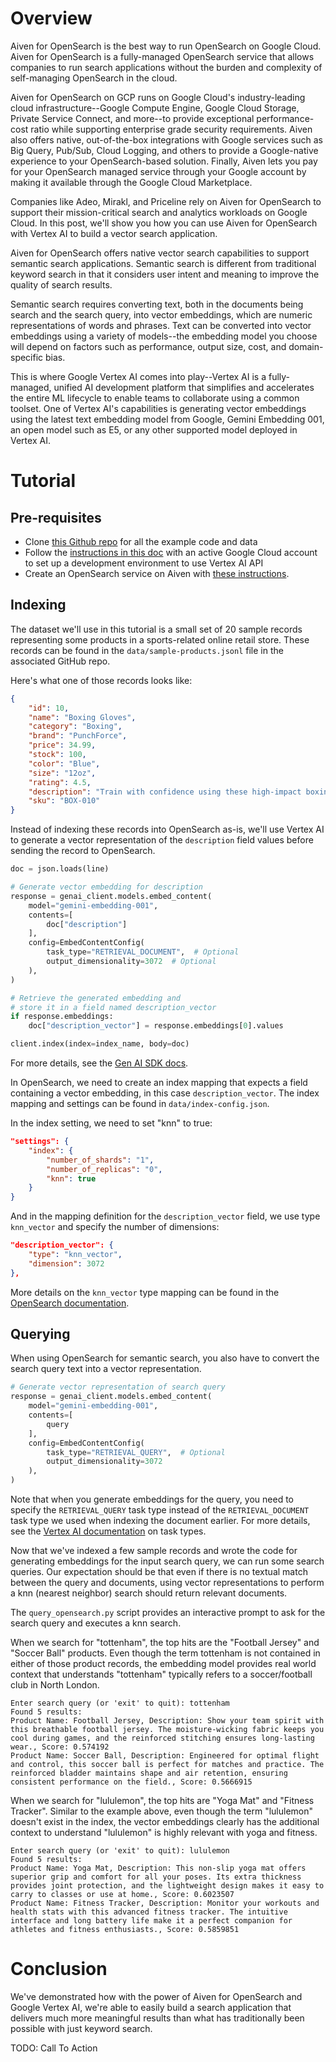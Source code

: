 # Overview

Aiven for OpenSearch is the best way to run OpenSearch on Google Cloud. Aiven for OpenSearch is a fully-managed OpenSearch service that allows companies to run search applications without the burden and complexity of self-managing OpenSearch in the cloud.

Aiven for OpenSearch on GCP runs on Google Cloud's industry-leading cloud infrastructure--Google Compute Engine, Google Cloud Storage, Private Service Connect, and more--to provide exceptional performance-cost ratio while supporting enterprise grade security requirements. Aiven also offers native, out-of-the-box integrations with Google services such as Big Query, Pub/Sub, Cloud Logging, and others to provide a Google-native experience to your OpenSearch-based solution. Finally, Aiven lets you pay for your OpenSearch managed service through your Google account by making it available through the Google Cloud Marketplace. 

Companies like Adeo, Mirakl, and Priceline rely on Aiven for OpenSearch to support their mission-critical search and analytics workloads on Google Cloud. In this post, we'll show you how you can use Aiven for OpenSearch with Vertex AI to build a vector search application. 

Aiven for OpenSearch offers native vector search capabilities to support semantic search applications. Semantic search is different from traditional keyword search in that it considers user intent and meaning to improve the quality of search results. 

Semantic search requires converting text, both in the documents being search and the search query, into vector embeddings, which are numeric representations of words and phrases. Text can be converted into vector embeddings using a variety of models--the embedding model you choose will depend on factors such as performance, output size, cost, and domain-specific bias.

This is where Google Vertex AI comes into play--Vertex AI is a fully-managed, unified AI development platform that simplifies and accelerates the entire ML lifecycle to enable teams to collaborate using a common toolset. One of Vertex AI's capabilities is generating vector embeddings using the latest text embedding model from Google, Gemini Embedding 001, an open model such as E5, or any other supported model deployed in Vertex AI.

# Tutorial

## Pre-requisites

* Clone [this Github repo](https://github.com/peterskim12/opensearch-gcp-vertexai) for all the example code and data
* Follow the [instructions in this doc](https://cloud.google.com/vertex-ai/generative-ai/docs/start/api-keys?usertype=expressmode) with an active Google Cloud account to set up a development environment to use Vertex AI API
* Create an OpenSearch service on Aiven with [these instructions](https://aiven.io/docs/products/opensearch/get-started). 

## Indexing

The dataset we'll use in this tutorial is a small set of 20 sample records representing some products in a sports-related online retail store. These records can be found in the `data/sample-products.jsonl` file in the associated GitHub repo.

Here's what one of those records looks like:

```json
{
	"id": 10,
	"name": "Boxing Gloves",
	"category": "Boxing",
	"brand": "PunchForce",
	"price": 34.99,
	"stock": 100,
	"color": "Blue",
	"size": "12oz",
	"rating": 4.5,
	"description": "Train with confidence using these high-impact boxing gloves. The multi-layer padding absorbs shocks, and the secure wrist strap provides stability during intense workouts.",
	"sku": "BOX-010"
}
```

Instead of indexing these records into OpenSearch as-is, we'll use Vertex AI to generate a vector representation of the `description` field values before sending the record to OpenSearch. 

```python
doc = json.loads(line)

# Generate vector embedding for description
response = genai_client.models.embed_content(
	model="gemini-embedding-001",
	contents=[
		doc["description"]
	],
	config=EmbedContentConfig(
		task_type="RETRIEVAL_DOCUMENT",  # Optional
		output_dimensionality=3072  # Optional
	),
)

# Retrieve the generated embedding and 
# store it in a field named description_vector
if response.embeddings:
	doc["description_vector"] = response.embeddings[0].values

client.index(index=index_name, body=doc)
```

For more details, see the [Gen AI SDK docs](https://googleapis.github.io/python-genai/genai.html#genai.models.Models.embed_content). 

In OpenSearch, we need to create an index mapping that expects a field containing a vector embedding, in this case `description_vector`. The index mapping and settings can be found in `data/index-config.json`.

In the index setting, we need to set "knn" to true:

```json
"settings": {
	"index": {
		"number_of_shards": "1",
		"number_of_replicas": "0",
		"knn": true
	}
}
```

And in the mapping definition for the `description_vector` field, we use type `knn_vector` and specify the number of dimensions:

```json
"description_vector": {
	"type": "knn_vector",
	"dimension": 3072
},
```

More details on the `knn_vector` type mapping can be found in the [OpenSearch documentation](https://docs.opensearch.org/latest/field-types/supported-field-types/knn-vector/). 

## Querying

When using OpenSearch for semantic search, you also have to convert the search query text into a vector representation. 

```python
# Generate vector representation of search query
response = genai_client.models.embed_content(
	model="gemini-embedding-001",
	contents=[
		query
	],
	config=EmbedContentConfig(
		task_type="RETRIEVAL_QUERY",  # Optional
		output_dimensionality=3072
	),
)
```

Note that when you generate embeddings for the query, you need to specify the `RETRIEVAL_QUERY` task type instead of the `RETRIEVAL_DOCUMENT` task type we used when indexing the document earlier. For more details, see the [Vertex AI documentation](https://cloud.google.com/vertex-ai/generative-ai/docs/embeddings/task-types#retrieve_information_from_texts) on task types.

Now that we've indexed a few sample records and wrote the code for generating embeddings for the input search query, we can run some search queries. Our expectation should be that even if there is no textual match between the query and documents, using vector representations to perform a knn (nearest neighbor) search should return relevant documents.

The `query_opensearch.py` script provides an interactive prompt to ask for the search query and executes a knn search. 

When we search for "tottenham", the top hits are the "Football Jersey" and "Soccer Ball" products. Even though the term tottenham is not contained in either of those product records, the embedding model provides real world context that understands "tottenham" typically refers to a soccer/football club in North London. 

```
Enter search query (or 'exit' to quit): tottenham
Found 5 results:
Product Name: Football Jersey, Description: Show your team spirit with this breathable football jersey. The moisture-wicking fabric keeps you cool during games, and the reinforced stitching ensures long-lasting wear., Score: 0.574192
Product Name: Soccer Ball, Description: Engineered for optimal flight and control, this soccer ball is perfect for matches and practice. The reinforced bladder maintains shape and air retention, ensuring consistent performance on the field., Score: 0.5666915
```

When we search for "lululemon", the top hits are "Yoga Mat" and "Fitness Tracker". Similar to the example above, even though the term "lululemon" doesn't exist in the index, the vector embeddings clearly has the additional context to understand "lululemon" is highly relevant with yoga and fitness.

```
Enter search query (or 'exit' to quit): lululemon
Found 5 results:
Product Name: Yoga Mat, Description: This non-slip yoga mat offers superior grip and comfort for all your poses. Its extra thickness provides joint protection, and the lightweight design makes it easy to carry to classes or use at home., Score: 0.6023507
Product Name: Fitness Tracker, Description: Monitor your workouts and health stats with this advanced fitness tracker. The intuitive interface and long battery life make it a perfect companion for athletes and fitness enthusiasts., Score: 0.5859851
```

# Conclusion

We've demonstrated how with the power of Aiven for OpenSearch and Google Vertex AI, we're able to easily build a search application that delivers much more meaningful results than what has traditionally been possible with just keyword search. 

TODO: Call To Action